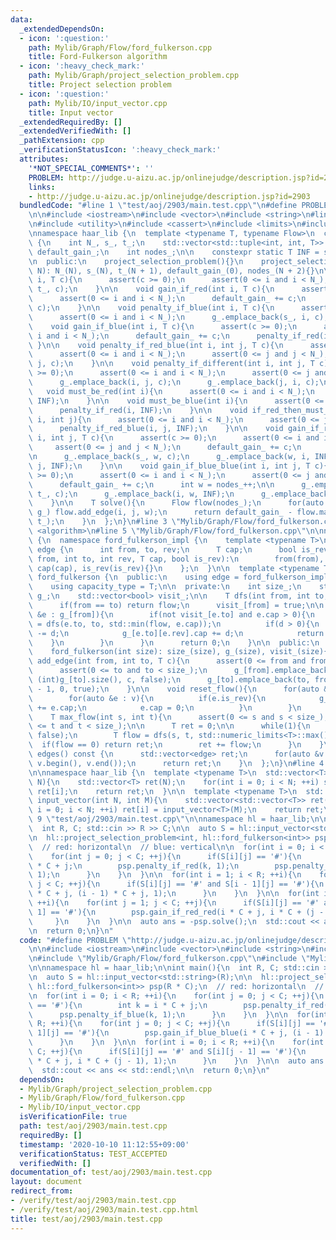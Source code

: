 ```yaml
---
data:
  _extendedDependsOn:
  - icon: ':question:'
    path: Mylib/Graph/Flow/ford_fulkerson.cpp
    title: Ford-Fulkerson algorithm
  - icon: ':heavy_check_mark:'
    path: Mylib/Graph/project_selection_problem.cpp
    title: Project selection problem
  - icon: ':question:'
    path: Mylib/IO/input_vector.cpp
    title: Input vector
  _extendedRequiredBy: []
  _extendedVerifiedWith: []
  _pathExtension: cpp
  _verificationStatusIcon: ':heavy_check_mark:'
  attributes:
    '*NOT_SPECIAL_COMMENTS*': ''
    PROBLEM: http://judge.u-aizu.ac.jp/onlinejudge/description.jsp?id=2903
    links:
    - http://judge.u-aizu.ac.jp/onlinejudge/description.jsp?id=2903
  bundledCode: "#line 1 \"test/aoj/2903/main.test.cpp\"\n#define PROBLEM \"http://judge.u-aizu.ac.jp/onlinejudge/description.jsp?id=2903\"\
    \n\n#include <iostream>\n#include <vector>\n#include <string>\n#line 3 \"Mylib/Graph/project_selection_problem.cpp\"\
    \n#include <utility>\n#include <cassert>\n#include <limits>\n#include <tuple>\n\
    \nnamespace haar_lib {\n  template <typename T, typename Flow>\n  class project_selection_problem\
    \ {\n    int N_, s_, t_;\n    std::vector<std::tuple<int, int, T>> g_;\n    T\
    \ default_gain_;\n    int nodes_;\n\n    constexpr static T INF = std::numeric_limits<T>::max();\n\
    \n  public:\n    project_selection_problem(){}\n    project_selection_problem(int\
    \ N): N_(N), s_(N), t_(N + 1), default_gain_(0), nodes_(N + 2){}\n\n    void penalty_if_red(int\
    \ i, T c){\n      assert(c >= 0);\n      assert(0 <= i and i < N_);\n      g_.emplace_back(i,\
    \ t_, c);\n    }\n\n    void gain_if_red(int i, T c){\n      assert(c >= 0);\n\
    \      assert(0 <= i and i < N_);\n      default_gain_ += c;\n      penalty_if_blue(i,\
    \ c);\n    }\n\n    void penalty_if_blue(int i, T c){\n      assert(c >= 0);\n\
    \      assert(0 <= i and i < N_);\n      g_.emplace_back(s_, i, c);\n    }\n\n\
    \    void gain_if_blue(int i, T c){\n      assert(c >= 0);\n      assert(0 <=\
    \ i and i < N_);\n      default_gain_ += c;\n      penalty_if_red(i, c);\n   \
    \ }\n\n    void penalty_if_red_blue(int i, int j, T c){\n      assert(c >= 0);\n\
    \      assert(0 <= i and i < N_);\n      assert(0 <= j and j < N_);\n      g_.emplace_back(i,\
    \ j, c);\n    }\n\n    void penalty_if_different(int i, int j, T c){\n      assert(c\
    \ >= 0);\n      assert(0 <= i and i < N_);\n      assert(0 <= j and j < N_);\n\
    \      g_.emplace_back(i, j, c);\n      g_.emplace_back(j, i, c);\n    }\n\n \
    \   void must_be_red(int i){\n      assert(0 <= i and i < N_);\n      penalty_if_blue(i,\
    \ INF);\n    }\n\n    void must_be_blue(int i){\n      assert(0 <= i and i < N_);\n\
    \      penalty_if_red(i, INF);\n    }\n\n    void if_red_then_must_be_red(int\
    \ i, int j){\n      assert(0 <= i and i < N_);\n      assert(0 <= j and j < N_);\n\
    \      penalty_if_red_blue(i, j, INF);\n    }\n\n    void gain_if_red_red(int\
    \ i, int j, T c){\n      assert(c >= 0);\n      assert(0 <= i and i < N_);\n \
    \     assert(0 <= j and j < N_);\n      default_gain_ += c;\n      int w = nodes_++;\n\
    \n      g_.emplace_back(s_, w, c);\n      g_.emplace_back(w, i, INF);\n      g_.emplace_back(w,\
    \ j, INF);\n    }\n\n    void gain_if_blue_blue(int i, int j, T c){\n      assert(c\
    \ >= 0);\n      assert(0 <= i and i < N_);\n      assert(0 <= j and j < N_);\n\
    \      default_gain_ += c;\n      int w = nodes_++;\n\n      g_.emplace_back(w,\
    \ t_, c);\n      g_.emplace_back(i, w, INF);\n      g_.emplace_back(j, w, INF);\n\
    \    }\n\n    T solve(){\n      Flow flow(nodes_);\n      for(auto [i, j, w] :\
    \ g_) flow.add_edge(i, j, w);\n      return default_gain_ - flow.max_flow(s_,\
    \ t_);\n    }\n  };\n}\n#line 3 \"Mylib/Graph/Flow/ford_fulkerson.cpp\"\n#include\
    \ <algorithm>\n#line 5 \"Mylib/Graph/Flow/ford_fulkerson.cpp\"\n\nnamespace haar_lib\
    \ {\n  namespace ford_fulkerson_impl {\n    template <typename T>\n    struct\
    \ edge {\n      int from, to, rev;\n      T cap;\n      bool is_rev;\n      edge(int\
    \ from, int to, int rev, T cap, bool is_rev):\n        from(from), to(to), rev(rev),\
    \ cap(cap), is_rev(is_rev){}\n    };\n  }\n\n  template <typename T>\n  class\
    \ ford_fulkerson {\n  public:\n    using edge = ford_fulkerson_impl::edge<T>;\n\
    \    using capacity_type = T;\n\n  private:\n    int size_;\n    std::vector<std::vector<edge>>\
    \ g_;\n    std::vector<bool> visit_;\n\n    T dfs(int from, int to, T flow){\n\
    \      if(from == to) return flow;\n      visit_[from] = true;\n\n      for(auto\
    \ &e : g_[from]){\n        if(not visit_[e.to] and e.cap > 0){\n          T d\
    \ = dfs(e.to, to, std::min(flow, e.cap));\n          if(d > 0){\n            e.cap\
    \ -= d;\n            g_[e.to][e.rev].cap += d;\n            return d;\n      \
    \    }\n        }\n      }\n      return 0;\n    }\n\n  public:\n    ford_fulkerson(){}\n\
    \    ford_fulkerson(int size): size_(size), g_(size), visit_(size){}\n\n    void\
    \ add_edge(int from, int to, T c){\n      assert(0 <= from and from < size_);\n\
    \      assert(0 <= to and to < size_);\n      g_[from].emplace_back(from, to,\
    \ (int)g_[to].size(), c, false);\n      g_[to].emplace_back(to, from, (int)g_[from].size()\
    \ - 1, 0, true);\n    }\n\n    void reset_flow(){\n      for(auto &v : g_){\n\
    \        for(auto &e : v){\n          if(e.is_rev){\n            g_[e.to][e.rev].cap\
    \ += e.cap;\n            e.cap = 0;\n          }\n        }\n      }\n    }\n\n\
    \    T max_flow(int s, int t){\n      assert(0 <= s and s < size_);\n      assert(0\
    \ <= t and t < size_);\n\n      T ret = 0;\n\n      while(1){\n        visit_.assign(size_,\
    \ false);\n        T flow = dfs(s, t, std::numeric_limits<T>::max());\n      \
    \  if(flow == 0) return ret;\n        ret += flow;\n      }\n    }\n\n    std::vector<edge>\
    \ edges() const {\n      std::vector<edge> ret;\n      for(auto &v : g_) ret.insert(ret.end(),\
    \ v.begin(), v.end());\n      return ret;\n    }\n  };\n}\n#line 4 \"Mylib/IO/input_vector.cpp\"\
    \n\nnamespace haar_lib {\n  template <typename T>\n  std::vector<T> input_vector(int\
    \ N){\n    std::vector<T> ret(N);\n    for(int i = 0; i < N; ++i) std::cin >>\
    \ ret[i];\n    return ret;\n  }\n\n  template <typename T>\n  std::vector<std::vector<T>>\
    \ input_vector(int N, int M){\n    std::vector<std::vector<T>> ret(N);\n    for(int\
    \ i = 0; i < N; ++i) ret[i] = input_vector<T>(M);\n    return ret;\n  }\n}\n#line\
    \ 9 \"test/aoj/2903/main.test.cpp\"\n\nnamespace hl = haar_lib;\n\nint main(){\n\
    \  int R, C; std::cin >> R >> C;\n\n  auto S = hl::input_vector<std::string>(R);\n\
    \n  hl::project_selection_problem<int, hl::ford_fulkerson<int>> psp(R * C);\n\
    \  // red: horizontal\n  // blue: vertical\n\n  for(int i = 0; i < R; ++i){\n\
    \    for(int j = 0; j < C; ++j){\n      if(S[i][j] == '#'){\n        int k = i\
    \ * C + j;\n        psp.penalty_if_red(k, 1);\n        psp.penalty_if_blue(k,\
    \ 1);\n      }\n    }\n  }\n\n  for(int i = 1; i < R; ++i){\n    for(int j = 0;\
    \ j < C; ++j){\n      if(S[i][j] == '#' and S[i - 1][j] == '#'){\n        psp.gain_if_blue_blue(i\
    \ * C + j, (i - 1) * C + j, 1);\n      }\n    }\n  }\n\n  for(int i = 0; i < R;\
    \ ++i){\n    for(int j = 1; j < C; ++j){\n      if(S[i][j] == '#' and S[i][j -\
    \ 1] == '#'){\n        psp.gain_if_red_red(i * C + j, i * C + (j - 1), 1);\n \
    \     }\n    }\n  }\n\n  auto ans = -psp.solve();\n  std::cout << ans << std::endl;\n\
    \n  return 0;\n}\n"
  code: "#define PROBLEM \"http://judge.u-aizu.ac.jp/onlinejudge/description.jsp?id=2903\"\
    \n\n#include <iostream>\n#include <vector>\n#include <string>\n#include \"Mylib/Graph/project_selection_problem.cpp\"\
    \n#include \"Mylib/Graph/Flow/ford_fulkerson.cpp\"\n#include \"Mylib/IO/input_vector.cpp\"\
    \n\nnamespace hl = haar_lib;\n\nint main(){\n  int R, C; std::cin >> R >> C;\n\
    \n  auto S = hl::input_vector<std::string>(R);\n\n  hl::project_selection_problem<int,\
    \ hl::ford_fulkerson<int>> psp(R * C);\n  // red: horizontal\n  // blue: vertical\n\
    \n  for(int i = 0; i < R; ++i){\n    for(int j = 0; j < C; ++j){\n      if(S[i][j]\
    \ == '#'){\n        int k = i * C + j;\n        psp.penalty_if_red(k, 1);\n  \
    \      psp.penalty_if_blue(k, 1);\n      }\n    }\n  }\n\n  for(int i = 1; i <\
    \ R; ++i){\n    for(int j = 0; j < C; ++j){\n      if(S[i][j] == '#' and S[i -\
    \ 1][j] == '#'){\n        psp.gain_if_blue_blue(i * C + j, (i - 1) * C + j, 1);\n\
    \      }\n    }\n  }\n\n  for(int i = 0; i < R; ++i){\n    for(int j = 1; j <\
    \ C; ++j){\n      if(S[i][j] == '#' and S[i][j - 1] == '#'){\n        psp.gain_if_red_red(i\
    \ * C + j, i * C + (j - 1), 1);\n      }\n    }\n  }\n\n  auto ans = -psp.solve();\n\
    \  std::cout << ans << std::endl;\n\n  return 0;\n}\n"
  dependsOn:
  - Mylib/Graph/project_selection_problem.cpp
  - Mylib/Graph/Flow/ford_fulkerson.cpp
  - Mylib/IO/input_vector.cpp
  isVerificationFile: true
  path: test/aoj/2903/main.test.cpp
  requiredBy: []
  timestamp: '2020-10-10 11:12:55+09:00'
  verificationStatus: TEST_ACCEPTED
  verifiedWith: []
documentation_of: test/aoj/2903/main.test.cpp
layout: document
redirect_from:
- /verify/test/aoj/2903/main.test.cpp
- /verify/test/aoj/2903/main.test.cpp.html
title: test/aoj/2903/main.test.cpp
---
```


